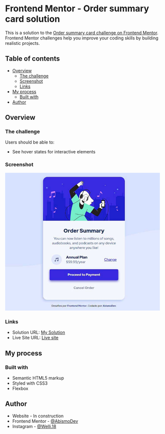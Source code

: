 # Frontend Mentor - Order summary card solution

This is a solution to the [Order summary card challenge on Frontend Mentor](https://www.frontendmentor.io/challenges/order-summary-component-QlPmajDUj). Frontend Mentor challenges help you improve your coding skills by building realistic projects. 

## Table of contents

- [Overview](#overview)
  - [The challenge](#the-challenge)
  - [Screenshot](#screenshot)
  - [Links](#links)
- [My process](#my-process)
  - [Built with](#built-with)
- [Author](#author)

## Overview

### The challenge

Users should be able to:

- See hover states for interactive elements

### Screenshot

![](./assets/screenshot.jpg)

### Links

- Solution URL: [My Solution](https://www.frontendmentor.io/solutions/order-summary-component-LuzsO4oh96)
- Live Site URL: [Live site](https://order-summary-abismodev.vercel.app/)

## My process

### Built with

- Semantic HTML5 markup
- Styled with CSS3
- Flexbox

## Author

- Website - In construction
- Frontend Mentor - [@AbismoDev](https://www.frontendmentor.io/AbismoDev/yourusername)
- Instagram - [@Welli.18](https://www.instagram.com/Welli.18)